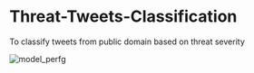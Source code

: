 # Threat-Tweets-Classification
To classify tweets from public domain based on threat severity


![model_perfg](https://user-images.githubusercontent.com/13792078/190967388-c7c25a26-35a6-4cf3-a81b-873341aeadab.png)
